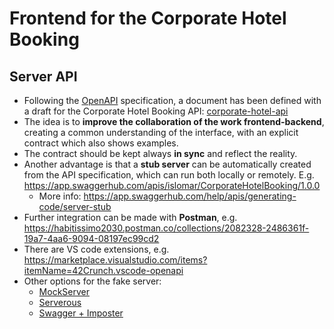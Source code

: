 # Frontend for the Corporate Hotel Booking

## Server API
* Following the [OpenAPI](https://swagger.io/specification/) specification, a document has been defined with a draft for the Corporate Hotel Booking API: [corporate-hotel-api](./openapi/corporate-hotel-api.yaml)
* The idea is to **improve the collaboration of the work frontend-backend**, creating a common understanding of the interface, with an explicit contract which also shows examples.
* The contract should be kept always **in sync** and reflect the reality.
* Another advantage is that a **stub server** can be automatically created from the API specification, which can run both locally or remotely. E.g. https://app.swaggerhub.com/apis/islomar/CorporateHotelBooking/1.0.0 
    * More info: https://app.swaggerhub.com/help/apis/generating-code/server-stub
* Further integration can be made with **Postman**, e.g. https://habitissimo2030.postman.co/collections/2082328-2486361f-19a7-4aa6-9094-08197ec99cd2
* There are VS code extensions, e.g. https://marketplace.visualstudio.com/items?itemName=42Crunch.vscode-openapi
* Other options for the fake server:
    * [MockServer](https://www.mock-server.com/)
    * [Serverous](https://github.com/privacycloud/serverous)
    * [Swagger + Imposter](https://medium.com/@outofcoffee/mocking-apis-with-swagger-and-imposter-3694bd1733c0)